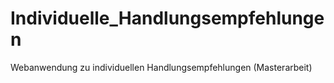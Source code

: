 # Individuelle_Handlungsempfehlungen
Webanwendung zu individuellen Handlungsempfehlungen (Masterarbeit)
